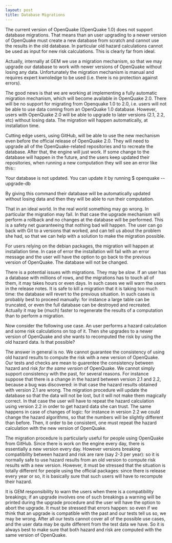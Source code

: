```yaml
---
layout: post
title: Database Migrations
---
```


The current version of OpenQuake (OpenQuake 1.0) does not support database
migrations. That means than an user upgrading to a newer version of OpenQuake
must create a new database from scratch and cannot use the results in the
old database. In particular old hazard calculations cannot be used as
input for new risk calculations. This is clearly far from ideal.

Actually, internally at GEM we use a migration mechanism, so that
we may upgrade our database to work with newer versions of OpenQuake
without losing any data. Unfortunately the migration mechanism
is manual and requires expert kwnoledge to be used (i.e. there is
no protection against errors).

The good news is that we are working at implementing a fully automatic
migration mechanism, which will become available in OpenQuake 2.0.
There will be no support for migrating from Openquake 1.0 to 2.0, i.e.
users will not be able to use data coming from an OpenQuake 1.0
database. However, users with OpenQuake 2.0 will be able to upgrade to
later versions (2.1, 2.2, etc) without losing data.
The migration will happen automatically, at installation time.

Cutting edge users, using GitHub, will be able to use the new mechanism
even before the official release of OpenQuake 2.0. They will need
to upgrade all of the OpenQuake-related repositories and to recreate
the database. After that, the engine will just work. If some
change to the database will happen in the future, and the users keep
updated their repositories, when running a new computation
they will see an error like this::

  Your database is not updated. You can update it by running
  $ openquake --upgrade-db

By giving this command their database will be automatically updated
without losing data and then they will be able to run their computation.

That in an ideal world. In the real world something may go wrong.
In particular the migration may fail. In that case the upgrade mechanism
will perform a rollback and no changes at the database will be performed.
This is a safety net guaranteeing that nothing bad will happen.
The user can go back with Git to a versions that worked, and can tell
us about the problem she had, so that we can help with a solution
to make the migration possible.

For users relying on the debian packages, the migration will happen at
installation time. In case of error the installation will fail
with an error message and the user will have the option to go back
to the previous version of OpenQuake. The database will not be changed.

There is a potential issues with migrations. They may be *slow*. If an
user has a database with millions of rows, and the migrations has to touch
all of them, it may takes hours or even days. In such cases we will
warn the users in the release notes. It is safe to kill a migration
that it is taking too much time: the database will revert to the
previous situation. In such cases is probably best to proceed
manually: for instance a large table can be truncated, or even
the full database can be destroyed and recreated. Actually it may be
(much) faster to regenerate the results of a computation than to perform
a migration.

Now consider the following use case. An user performs a hazard
calculation and some risk calculations on top of it. Then she upgrades
to a newer version of OpenQuake and she wants to recomputed the risk
by using the old hazard data. Is that possible?

The answer in general is no. We cannot guarantee the consistency of using
old hazard results to compute the risk with a new version of OpenQuake.
Our tests and checks are mean to guarentee the consistency between
hazard and risk *for the same version* of OpenQuake. We cannot simply
support consistency with the past, for several reasons. For instance
suppose that there is a change in the hazard between version 2.1 and 2.2,
because a bug was discovered: in that case the hazard results obtained
with version 2.1 are wrong. The migration procedure will update the database
so that the data will not be lost, but it will not make them magically
correct. In that case the user will have to repeat the hazard calculation
using version 2.2 in order to get hazard data she can trust.
The same happens in case of changes of logic: for instance in version 2.2
we could change the hazard algorithms, so that the numbers will be slightly
different than before. Then, it order to be consistent, one must
repeat the hazard calculation with the new version of OpenQuake.

The migration procedure is particularly useful for people using
OpenQuake from GitHub. Since there is work on the engine every day,
there is essentially a new version every day. However versions
breaking compatibility between hazard and risk are rare (say 2-3 per
year): so it is normally safe to use hazard results from an old
version to compute risk results with a new version. However, it must
be stressed that the situation is totally different for people using
the official packages: since there is release every year or so, it is
basically sure that such users will have to recompute their hazard.

It is GEM responsibility to warn the users when there is a
compatibility breakings; if an upgrade involves one of such breakings a
warning will be printed during the upgrade procedure and the user will
have the option to abort the upgrade. It must be stressed that errors
happen: so even if we think that an upgrade is compatible with the
past and our tests tell us so, we may be wrong. After all our tests
cannot cover all of the possible use cases, and the user data may be
quite different from the test data we have.  So it is always best to
make sure that both hazard and risk are computed with the same version
of OpenQuake.
